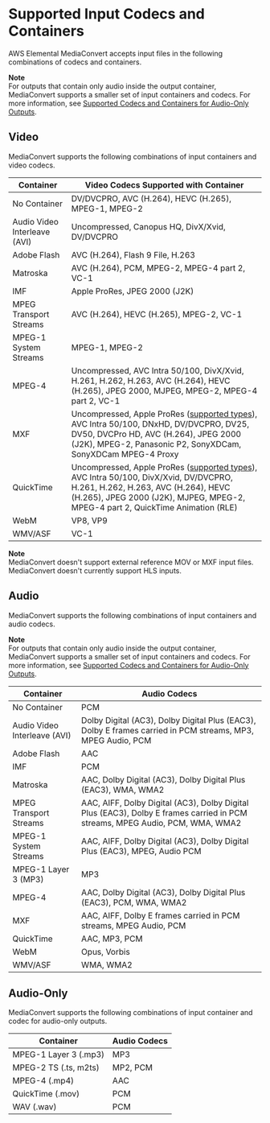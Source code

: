 # Supported Input Codecs and Containers<a name="reference-codecs-containers-input"></a>

AWS Elemental MediaConvert accepts input files in the following combinations of codecs and containers\.

**Note**  
For outputs that contain only audio inside the output container, MediaConvert supports a smaller set of input containers and codecs\. For more information, see [Supported Codecs and Containers for Audio\-Only Outputs](supported-codecs-containers-audio-only.md)\.

## Video<a name="reference-codecs-containers-input-video"></a>

MediaConvert supports the following combinations of input containers and video codecs\.


| Container | Video Codecs Supported with Container | 
| --- | --- | 
| No Container | DV/DVCPRO, AVC \(H\.264\), HEVC \(H\.265\), MPEG\-1, MPEG\-2 | 
| Audio Video Interleave \(AVI\) | Uncompressed, Canopus HQ, DivX/Xvid, DV/DVCPRO | 
| Adobe Flash | AVC \(H\.264\), Flash 9 File, H\.263 | 
| Matroska | AVC \(H\.264\), PCM, MPEG\-2, MPEG\-4 part 2, VC\-1 | 
| IMF | Apple ProRes, JPEG 2000 \(J2K\) | 
| MPEG Transport Streams | AVC \(H\.264\), HEVC \(H\.265\), MPEG\-2, VC\-1 | 
| MPEG\-1 System Streams |  MPEG\-1, MPEG\-2 | 
| MPEG\-4 | Uncompressed, AVC Intra 50/100, DivX/Xvid, H\.261, H\.262, H\.263, AVC \(H\.264\), HEVC \(H\.265\), JPEG 2000, MJPEG, MPEG\-2, MPEG\-4 part 2, VC\-1 | 
| MXF | Uncompressed, Apple ProRes \([supported types](supported-types-for-apple-prores-inputs.md)\), AVC Intra 50/100, DNxHD, DV/DVCPRO, DV25, DV50, DVCPro HD, AVC \(H\.264\), JPEG 2000 \(J2K\), MPEG\-2, Panasonic P2, SonyXDCam, SonyXDCam MPEG\-4 Proxy | 
| QuickTime | Uncompressed, Apple ProRes \([supported types](supported-types-for-apple-prores-inputs.md)\), AVC Intra 50/100, DivX/Xvid, DV/DVCPRO, H\.261, H\.262, H\.263, AVC \(H\.264\), HEVC \(H\.265\), JPEG 2000 \(J2K\), MJPEG, MPEG\-2, MPEG\-4 part 2, QuickTime Animation \(RLE\) | 
| WebM | VP8, VP9 | 
| WMV/ASF | VC\-1 | 

**Note**  
MediaConvert doesn't support external reference MOV or MXF input files\.  
MediaConvert doesn't currently support HLS inputs\.

## Audio<a name="reference-codecs-containers-input-audio"></a>

MediaConvert supports the following combinations of input containers and audio codecs\.

**Note**  
For outputs that contain only audio inside the output container, MediaConvert supports a smaller set of input containers and codecs\. For more information, see [Supported Codecs and Containers for Audio\-Only Outputs](supported-codecs-containers-audio-only.md)\.


| Container | Audio Codecs | 
| --- | --- | 
| No Container | PCM | 
| Audio Video Interleave \(AVI\) | Dolby Digital \(AC3\), Dolby Digital Plus \(EAC3\), Dolby E frames carried in PCM streams, MP3, MPEG Audio, PCM | 
| Adobe Flash | AAC | 
| IMF | PCM | 
| Matroska | AAC, Dolby Digital \(AC3\), Dolby Digital Plus \(EAC3\), WMA, WMA2 | 
| MPEG Transport Streams | AAC, AIFF, Dolby Digital \(AC3\), Dolby Digital Plus \(EAC3\), Dolby E frames carried in PCM streams, MPEG Audio, PCM, WMA, WMA2 | 
| MPEG\-1 System Streams | AAC, AIFF, Dolby Digital \(AC3\), Dolby Digital Plus \(EAC3\), MPEG, Audio PCM | 
| MPEG\-1 Layer 3 \(MP3\) | MP3 | 
| MPEG\-4 | AAC, Dolby Digital \(AC3\), Dolby Digital Plus \(EAC3\), PCM, WMA, WMA2 | 
| MXF | AAC, AIFF, Dolby E frames carried in PCM streams, MPEG Audio, PCM | 
| QuickTime | AAC, MP3, PCM | 
| WebM | Opus, Vorbis | 
| WMV/ASF | WMA, WMA2 | 

## Audio\-Only<a name="reference-codecs-containers-input-audio-only"></a>

MediaConvert supports the following combinations of input container and codec for audio\-only outputs\.


| Container | Audio Codecs | 
| --- | --- | 
| MPEG\-1 Layer 3 \(\.mp3\) | MP3 | 
| MPEG\-2 TS \(\.ts, m2ts\) | MP2, PCM | 
| MPEG\-4 \(\.mp4\) | AAC | 
| QuickTime \(\.mov\) | PCM | 
| WAV \(\.wav\) | PCM | 